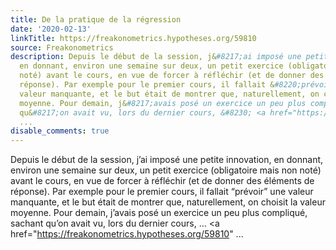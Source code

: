 ```yaml
---
title: De la pratique de la régression
date: '2020-02-13'
linkTitle: https://freakonometrics.hypotheses.org/59810
source: Freakonometrics
description: Depuis le début de la session, j&#8217;ai imposé une petite innovation,
  en donnant, environ une semaine sur deux, un petit exercice (obligatoire mais non
  noté) avant le cours, en vue de forcer à réfléchir (et de donner des éléments de
  réponse). Par exemple pour le premier cours, il fallait &#8220;prévoir&#8221; une
  valeur manquante, et le but était de montrer que, naturellement, on choisit la valeur
  moyenne. Pour demain, j&#8217;avais posé un exercice un peu plus compliqué, sachant
  qu&#8217;on avait vu, lors du dernier cours, &#8230; <a href="https://freakonometrics.hypotheses.org/59810"
  ...
disable_comments: true
---
```

Depuis le début de la session, j&#8217;ai imposé une petite innovation, en donnant, environ une semaine sur deux, un petit exercice (obligatoire mais non noté) avant le cours, en vue de forcer à réfléchir (et de donner des éléments de réponse). Par exemple pour le premier cours, il fallait &#8220;prévoir&#8221; une valeur manquante, et le but était de montrer que, naturellement, on choisit la valeur moyenne. Pour demain, j&#8217;avais posé un exercice un peu plus compliqué, sachant qu&#8217;on avait vu, lors du dernier cours, &#8230; <a href="https://freakonometrics.hypotheses.org/59810" ...